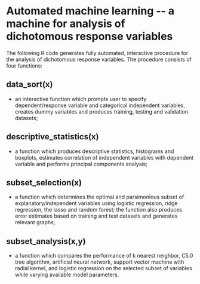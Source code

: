 # Automated machine learning -- a machine for analysis of dichotomous response variables 

The following R code generates fully automated, interactive procedure for the analysis of dichotomous response variables. The procedure consists of four functions:

##	data_sort(x) 
- an interactive function which prompts user to specify dependent/response variable and categorical independent variables, creates dummy variables and produces training, testing and validation datasets;

##	descriptive_statistics(x) 
- a function which produces descriptive statistics, histograms and boxplots, estimates correlation of independent variables with dependent variable and performs principal components analysis;

## subset_selection(x) 
- a function which determines the optimal and parsimonious subset of explanatory/independent variables using logistic regression, ridge regression, the lasso and random forest; the function also produces error estimates based on training and test  datasets and generates relevant graphs;

##	subset_analysis(x,y)
- a function which compares the performance of k nearest neighbor, C5.0 tree algorithm, artificial neural network, support vector machine with radial kernel, and logistic regression on the selected subset of variables while varying available model parameters. 
